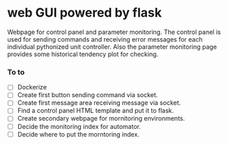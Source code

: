 # web GUI powered by flask
Webpage for control panel and parameter monitoring.
The control panel is used for sending commands and receiving error messages for each individual pythonized unit controller.
Also the parameter monitoring page provides some historical tendency plot for checking.




### To to 
- [ ] Dockerize
- [ ] Create first button sending command via socket.
- [ ] Create first message area receiving message via socket.
- [ ] Find a control panel HTML template and put it to flask.
- [ ] Create secondary webpage for mornitoring environments.
 - [ ] Decide the monitoring index for automator.
 - [ ] Decide where to put the morntoring index.
